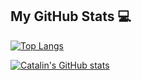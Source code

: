 ## My GitHub Stats 💻

[![Top Langs](https://github-readme-stats.vercel.app/api/top-langs/?username=agentifyanchor&hide=java,html,css&theme=dracula)](https://github.com/anuraghazra/github-readme-stats)

[![Catalin's GitHub stats](https://github-readme-stats.vercel.app/api?username=agentifyanchor&theme=dracula)](https://github.com/anuraghazra/github-readme-stats)
